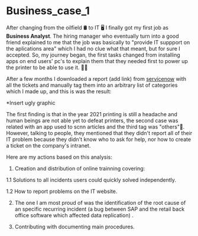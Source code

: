 # Business_case_1

After changing from the oilfield 🛢️ to IT 🖥️ I finally got my first job as <b>Business Analyst</b>. The hiring manager who eventually turn into a good friend explained to me that the job was basically to "provide IT suppport on the aplications area" which I had no clue what that meant, but for sure I accepted. So, my journey began, the first tasks changed from installing apps on end users' pc's to explain them that they needed first to power up the printer to be able to use it. 🤦‍♂️

After a few months I downloaded a report (add link) from <a href='https://www.servicenow.com/'>servicenow</a> with all the tickets and manually tag them into an arbitrary list of categories which I made up, and this is was the result: 

*Insert ugly graphic

The first finding is that in the year 2021 printing is still a headache and human beings are not able yet to defeat printers, the second case was related with an app used to scnn articles and the third tag was "others"🤡. However, talking to people, they mentioned that they didn't report all of their IT problem because they didn't know who to ask for help, nor how to create a ticket on the company's intranet.

Here are my actions based on this analysis:

1. Creation and distribution of online trainning covering:

1.1 Solutions to all incidents users could quickly solved independently.

1.2 How to report problems on the IT website. 

2. The one I am most proud of was the identification of the root cause of an specific recurring incident (a bug between SAP and the retail back office software which affected data replication) .

3. Contributing with documenting main procedures.

